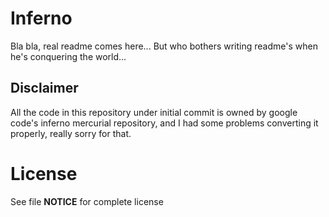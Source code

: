 

Inferno
=======

Bla bla, real readme comes here... But who bothers
writing readme's when he's conquering the world...

## Disclaimer
All the code in this repository under initial commit
is owned by google code's inferno mercurial repository,
and I had some problems converting it properly, really
sorry for that.

License
=======
See file **NOTICE** for complete license
